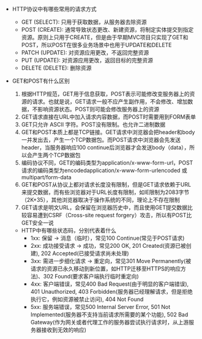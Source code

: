 - HTTP协议中有哪些常用的请求方式
  - GET (SELECT): 只用于获取数据，从服务器去除资源
  - POST (CREATE): 通常导致状态更改、新建资源，将制定实体提交到指定资源。原则上只用于CREATE，但是由于早期MVC项目只实现了GET和POST，所以POST在很多业务场景中也用于UPDATE和DELETE
  - PATCH (UPDATE): 对资源应用更改，不返回完整资源
  - PUT (UPDATE): 对资源应用更改，返回目标的完整资源
  - DELETE (DELETE): 删除资源

- GET和POST有什么区别
  1. 根据HTTP规范，GET用于信息获取，POST表示可能修改变服务器上的资源的请求。也就是说，GET请求一般不应产生副作用，不会修改、增加数据，不影响资源状态。POST则可能会修改服务器上的资源
  2. GET请求直接在URL中加入请求内容数据，而POST时需要用到FORM表单
  3. GET只允许 ASCII 字符。POST没有限制。也允许二进制数据
  4. GET和POST本质上都是TCP链接。GET请求中浏览器会把header和body一并发出去，产生一个TCP数据包。而POST请求中浏览器会先发送header，当服务器响应100 continue后浏览器才会发送body（data），所以会产生两个TCP数据包
  5. 编码协议不同，GET的编码类型为application/x-www-form-url，POST请求的编码类型为encodedapplication/x-www-form-urlencoded 或 multipart/form-data
  6. GET和POST从协议上都对请求长度没有限制，但是GET请求依赖于URL来提交数据，而有些浏览器对于URL长度有限制，如IE限制为2083字节（2K+35），其他浏览器取决于操作系统的不同，理论上不存在限制
  7. GET请求是明文URL，会保留在浏览器历史中，而且使用GET提交数据比较容易遭到CSRF（Cross-site request forgery）攻击，所以有POST比GET安全一说

  - HTTP中有哪些状态码，分别代表着什么
    - 1xx: 保留 -> 消息（临时），常见100 Continue(常见于POST请求)
    - 2xx: 成功接受请求 -> 成功，常见200 OK, 201 Created(资源已被创建), 202 Accepted(已接受请求尚未处理)
    - 3xx: 需进一步细化请求 -> 重定向，常见301 Move Permanently(被请求的资源已永久移动到新位置，如HTTP迁移至HTTPS的响应方法)、302 Found(要求客户端执行临时重定向)
    - 4xx: 客户端错误，常见400 Bad Request(由于明显的客户端错误), 401 Unauthorized, 403 Forbidden(服务器已经理解请求，但是拒绝执行它，例如资源被禁止访问), 404 Not Found
    - 5xx: 服务端错误，常见500 Internal Server Error, 501 Not Implemented(服务器不支持当前请求所需要的某个功能), 502 Bad Gateway(作为网关或者代理工作的服务器尝试执行请求时，从上游服务器接收到无效的响应)